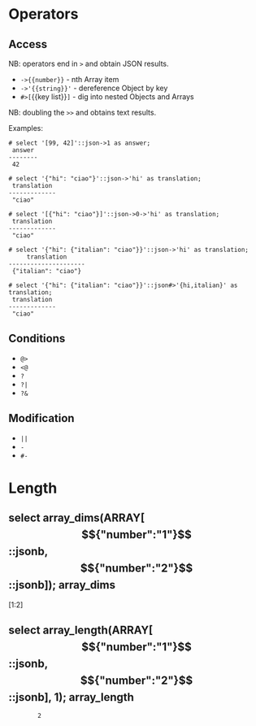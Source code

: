 # Operators

## Access

NB: operators end in `>` and obtain JSON results.

* `->{{number}}` - nth Array item
* `->'{{string}}'` - dereference Object by key
* `#>[`{{key list}}`]` - dig into nested Objects and Arrays

NB: doubling the `>>` and obtains text results.

Examples:

```psql
# select '[99, 42]'::json->1 as answer;
 answer
--------
 42

# select '{"hi": "ciao"}'::json->'hi' as translation;
 translation
-------------
 "ciao"

# select '[{"hi": "ciao"}]'::json->0->'hi' as translation;
 translation
-------------
 "ciao"

# select '{"hi": {"italian": "ciao"}}'::json->'hi' as translation;
     translation
---------------------
 {"italian": "ciao"}

# select '{"hi": {"italian": "ciao"}}'::json#>'{hi,italian}' as translation;
 translation
-------------
 "ciao"
```

## Conditions

* `@>`
* `<@`
* `?`
* `?|`
* `?&`

## Modification

* `||`
* `-`
* `#-`

# Length

select array_dims(ARRAY[$${"number":"1"}$$::jsonb, $${"number":"2"}$$::jsonb]);
 array_dims
------------
 [1:2]

select array_length(ARRAY[$${"number":"1"}$$::jsonb, $${"number":"2"}$$::jsonb], 1);
 array_length
--------------
            2

